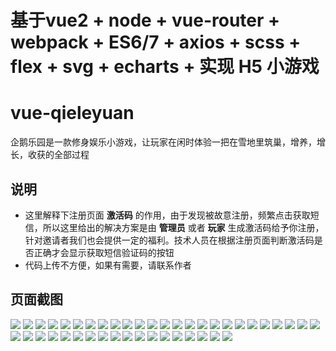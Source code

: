 
# 基于vue2 + node + vue-router + webpack + ES6/7 + axios + scss + flex + svg + echarts +  实现 H5 小游戏

# vue-qieleyuan
企鹅乐园是一款修身娱乐小游戏，让玩家在闲时体验一把在雪地里筑巢，增养，增长，收获的全部过程

## 说明
- 这里解释下注册页面 **激活码** 的作用，由于发现被故意注册，频繁点击获取短信，所以这里给出的解决方案是由 **管理员** 或者 **玩家** 生成激活码给予你注册，针对邀请者我们也会提供一定的福利。技术人员在根据注册页面判断激活码是否正确才会显示获取短信验证码的按钮
- 代码上传不方便，如果有需要，请联系作者

## 页面截图
<img src="./screenshots/1.jpg"/>
<img src="./screenshots/2.jpg"/>
<img src="./screenshots/3.jpg"/>
<img src="./screenshots/4.jpg"/>
<img src="./screenshots/5.jpg"/>
<img src="./screenshots/6.jpg"/>
<img src="./screenshots/7.jpg"/>
<img src="./screenshots/7-1.jpg"/>
<img src="./screenshots/8.jpg"/>
<img src="./screenshots/9.jpg"/>
<img src="./screenshots/10.jpg"/>
<img src="./screenshots/11.jpg"/>
<img src="./screenshots/12.jpg"/>
<img src="./screenshots/13.jpg"/>
<img src="./screenshots/14.jpg"/>
<img src="./screenshots/15.jpg"/>
<img src="./screenshots/16.jpg"/>
<img src="./screenshots/17.jpg"/>
<img src="./screenshots/18.jpg"/>
<img src="./screenshots/19.jpg"/>
<img src="./screenshots/20.jpg"/>
<img src="./screenshots/21.jpg"/>
<img src="./screenshots/22.jpg"/>
<img src="./screenshots/23.jpg"/>
<img src="./screenshots/24.jpg"/>
<img src="./screenshots/25.jpg"/>
<img src="./screenshots/26.jpg"/>
<img src="./screenshots/27.jpg"/>
<img src="./screenshots/28.jpg"/>
<img src="./screenshots/29.jpg"/>
<img src="./screenshots/30.jpg"/>
<img src="./screenshots/31.jpg"/>
<img src="./screenshots/32.jpg"/>
<img src="./screenshots/33.jpg"/>
<img src="./screenshots/34.jpg"/>
<img src="./screenshots/35.jpg"/>
<img src="./screenshots/36.jpg"/>
<img src="./screenshots/37.jpg"/>
<img src="./screenshots/38.jpg"/>
<img src="./screenshots/39.jpg"/>
<img src="./screenshots/40.jpg"/>
<img src="./screenshots/41.jpg"/>
<img src="./screenshots/42.jpg"/>